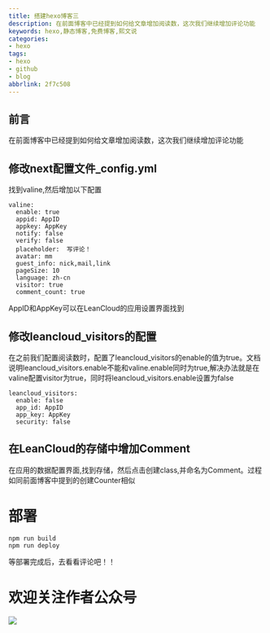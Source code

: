 ```yaml
---
title: 搭建hexo博客三
description: 在前面博客中已经提到如何给文章增加阅读数，这次我们继续增加评论功能
keywords: hexo,静态博客,免费博客,熙文说
categories: 
- hexo
tags:
- hexo
- github
- blog
abbrlink: 2f7c508
---
```

## 前言
在前面博客中已经提到如何给文章增加阅读数，这次我们继续增加评论功能
<!--more-->

## 修改next配置文件_config.yml
找到valine,然后增加以下配置
```
valine:
  enable: true
  appid: AppID
  appkey: AppKey
  notify: false 
  verify: false 
  placeholder:  写评论！
  avatar: mm 
  guest_info: nick,mail,link 
  pageSize: 10 
  language: zh-cn
  visitor: true 
  comment_count: true 
```
AppID和AppKey可以在LeanCloud的应用设置界面找到
## 修改leancloud_visitors的配置
在之前我们配置阅读数时，配置了leancloud_visitors的enable的值为true。文档说明leancloud_visitors.enable不能和valine.enable同时为true,解决办法就是在valine配置visitor为true，同时将leancloud_visitors.enable设置为false
```
leancloud_visitors:
  enable: false
  app_id: AppID
  app_key: AppKey
  security: false
```

## 在LeanCloud的存储中增加Comment
在应用的数据配置界面,找到存储，然后点击创建class,并命名为Comment。过程如同前面博客中提到的创建Counter相似

# 部署
```
npm run build
npm run deploy
```
等部署完成后，去看看评论吧！！

# 欢迎关注作者公众号
![](https://gitee.com/xyzxiaoxi/picture/raw/master/2021-1-7/1610018774805-qrcode_for_gh_c467e04f3857_258.jpg)
